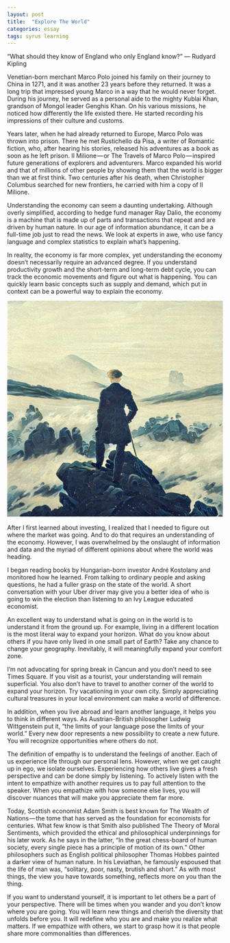 ```yaml
---
layout: post
title:  "Explore The World"
categories: essay
tags: syrus learning
---
```


“What should they know of England who only England know?”
— Rudyard Kipling 

Venetian-born merchant Marco Polo joined his family on their journey to China in 1271, and it was another 23 years before they returned. It was a long trip that impressed young Marco in a way that he would never forget. During his journey, he served as a personal aide to the mighty Kublai Khan, grandson of Mongol leader Genghis Khan. On his various missions, he noticed how differently the life existed there. He started recording his impressions of their culture and customs.

Years later, when he had already returned to Europe, Marco Polo was thrown into prison. There he met Rustichello da Pisa, a writer of Romantic fiction, who, after hearing his stories, released his adventures as a book as soon as he left prison. Il Milione — or The Travels of Marco Polo — inspired future generations of explorers and adventurers. Marco expanded his world and that of millions of other people by showing them that the world is bigger than we at first think. Two centuries after his death, when Christopher Columbus searched for new frontiers, he carried with him a copy of Il Milione.

Understanding the economy can seem a daunting undertaking. Although overly simplified, according to hedge fund manager Ray Dalio, the economy is a machine that is made up of parts and transactions that repeat and are driven by human nature. In our age of information abundance, it can be a full-time job just to read the news. We look at experts in awe, who use fancy language and complex statistics to explain what’s happening.

In reality, the economy is far more complex, yet understanding the economy doesn’t necessarily require an advanced degree. If you understand productivity growth and the short-term and long-term debt cycle, you can track the economic movements and figure out what is happening. You can quickly learn basic concepts such as supply and demand, which put in context can be a powerful way to explain the economy.

<img src="/media/explore-the-world.jpg" />

After I first learned about investing, I realized that I needed to figure out where the market was going. And to do that requires an understanding of the economy. However, I was overwhelmed by the onslaught of information and data and the myriad of different opinions about where the world was heading.

I began reading books by Hungarian-born investor André Kostolany and monitored how he learned. From talking to ordinary people and asking questions, he had a fuller grasp on the state of the world. A short conversation with your Uber driver may give you a better idea of who is going to win the election than listening to an Ivy League educated economist.

An excellent way to understand what is going on in the world is to understand it from the ground up. For example, living in a different location is the most literal way to expand your horizon. What do you know about others if you have only lived in one small part of Earth? Take any chance to change your geography. Inevitably, it will meaningfully expand your comfort zone.

I’m not advocating for spring break in Cancun and you don’t need to see Times Square. If you visit as a tourist, your understanding will remain superficial. You also don’t have to travel to another corner of the world to expand your horizon. Try vacationing in your own city. Simply appreciating cultural treasures in your local environment can make a world of difference.

In addition, when you live abroad and learn another language, it helps you to think in different ways. As Austrian-British philosopher Ludwig Wittgenstein put it, “the limits of your language pose the limits of your world.” Every new door represents a new possibility to create a new future. You will recognize opportunities where others do not.

The definition of empathy is to understand the feelings of another. Each of us experience life through our personal lens. However, when we get caught up in ego, we isolate ourselves. Experiencing how others live gives a fresh perspective and can be done simply by listening. To actively listen with the intent to empathize with another requires us to pay full attention to the speaker. When you empathize with how someone else lives, you will discover nuances that will make you appreciate them far more.

Today, Scottish economist Adam Smith is best known for The Wealth of Nations — the tome that has served as the foundation for economists for centuries. What few know is that Smith also published The Theory of Moral Sentiments, which provided the ethical and philosophical underpinnings for his later work. As he says in the latter, “In the great chess-board of human society, every single piece has a principle of motion of its own.” Other philosophers such as English political philosopher Thomas Hobbes painted a darker view of human nature. In his Leviathan, he famously espoused that the life of man was, “solitary, poor, nasty, brutish and short.” As with most things, the view you have towards something, reflects more on you than the thing.

If you want to understand yourself, it is important to let others be a part of your perspective. There will be times when you wander and you don’t know where you are going. You will learn new things and cherish the diversity that unfolds before you. It will redefine who you are and make you realize what matters. If we empathize with others, we start to grasp how it is that people share more commonalities than differences.
